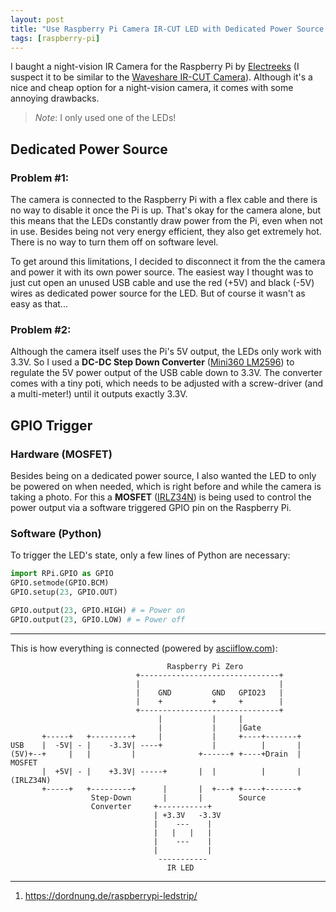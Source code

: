 ```yaml
---
layout: post
title: "Use Raspberry Pi Camera IR-CUT LED with Dedicated Power Source and Trigger via GPIO"
tags: [raspberry-pi]
---
```


I baught a night-vision IR Camera for the Raspberry Pi by [Electreeks](https://www.amazon.de/gp/product/B0763Q5ZBS) (I suspect it to be similar to the [Waveshare IR-CUT Camera](https://www.waveshare.com/rpi-ir-cut-camera.htm)). Although it's a nice and cheap option for a night-vision camera, it comes with some annoying drawbacks.

> *Note*: I only used one of the LEDs!

## Dedicated Power Source
### Problem #1:
The camera is connected to the Raspberry Pi with a flex cable and there is no way to disable it once the Pi is up. That's okay for the camera alone, but this means that the LEDs constantly draw power from the Pi, even when not in use. Besides being not very energy efficient, they also get extremely hot. There is no way to turn them off on software level.

To get around this limitations, I decided to disconnect it from the the camera and power it with its own power source. The easiest way I thought was to just cut open an unused USB cable and use the red (+5V) and black (-5V) wires as dedicated power source for the LED. But of course it wasn't as easy as that...

### Problem #2:
Although the camera itself uses the Pi's 5V output, the LEDs only work with 3.3V. So I used a **DC-DC Step Down Converter** ([Mini360 LM2596](https://www.amazon.de/dp/B01M4NJNTP)) to regulate the 5V power output of the USB cable down to 3.3V. The converter comes with a tiny poti, which needs to be adjusted with a screw-driver (and a multi-meter!) until it outputs exactly 3.3V.

## GPIO Trigger
### Hardware (MOSFET)
Besides being on a dedicated power source, I also wanted the LED to only be powered on when needed, which is right before and while the camera is taking a photo. For this a **MOSFET** ([IRLZ34N](https://www.amazon.de/dp/B01LXBK4QJ)) is being used to control the power output via a software triggered GPIO pin on the Raspberry Pi.

### Software (Python)
To trigger the LED's state, only a few lines of Python are necessary:

```python
import RPi.GPIO as GPIO
GPIO.setmode(GPIO.BCM)
GPIO.setup(23, GPIO.OUT)

GPIO.output(23, GPIO.HIGH) # = Power on
GPIO.output(23, GPIO.LOW) # = Power off
```

---

This is how everything is connected (powered by [asciiflow.com](http://asciiflow.com/)):
```
                                   Raspberry Pi Zero
                            +-------------------------------+
                            |                               |
                            |    GND         GND   GPIO23   |
                            |    +           +     +        |
                            +-------------------------------+
                                 |           |     |
                                 |           |     |Gate
       +-----+   +---------+     |           |     +----+-------+
USB    |  -5V| - |    -3.3V| ----+           |          |       |
(5V)+--+     |   |         |              +------+ +----+Drain  | MOSFET
       |  +5V| - |    +3.3V| -----+       |  |          |       | (IRLZ34N)
       +-----+   +---------+      |       |  +---+ +----+-------+
                  Step-Down       |       |        Source
                  Converter     +-----------+
                                | +3.3V   -3.3V
                                |    ---    |
                                |   |   |   |
                                |    ---    |
                                |           |
                                 -----------
                                   IR LED
```

---
1. <https://dordnung.de/raspberrypi-ledstrip/>
